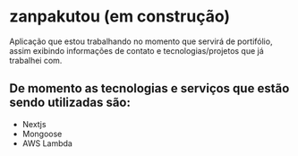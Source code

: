 # zanpakutou (em construção)

Aplicação que estou trabalhando no momento que servirá de portifólio, assim exibindo informações de contato e tecnologias/projetos que já trabalhei com.

## De momento as tecnologias e serviços que estão sendo utilizadas são:
- Nextjs
- Mongoose
- AWS Lambda
